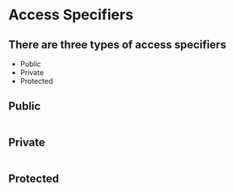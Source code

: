 # Access Specifiers

## There are three types of access specifiers
- Public
- Private
- Protected

## Public 

```cpp

```

## Private

```cpp

```

## Protected

```cpp

```